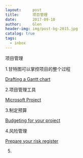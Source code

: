 ```yaml
---
layout:     post 
title:      项目管理
date:       2017-09-10
author:     Glen                      
header-img: img/post-bg-2015.jpg
catalog: true 
tags: 
  - inbox
---  
```

项目管理

1.甘特图可以掌控项目的整个过程

[Drafting a Gantt chart](https://www.futurelearn.com/courses/project-management/3/steps/223605)

2.项目管理工具

[Microsoft Project](https://www.futurelearn.com/courses/project-management/3/steps/223606)

3.制定预算

[Budgeting for your project](https://www.futurelearn.com/courses/project-management/3/steps/223608)

4.风险管理

[Prepare your risk register](https://www.futurelearn.com/courses/project-management/3/steps/223615)

5.
